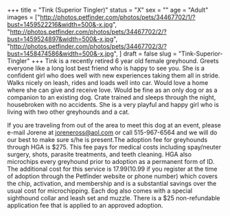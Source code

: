 +++
title = "Tink (Superior Tingler)"
status = "X"
sex = ""
age = "Adult"
images = ["http://photos.petfinder.com/photos/pets/34467702/1/?bust=1459522216&width=500&-x.jpg",
"http://photos.petfinder.com/photos/pets/34467702/2/?bust=1459524897&width=500&-x.jpg",
"http://photos.petfinder.com/photos/pets/34467702/3/?bust=1458474586&width=500&-x.jpg",
]
draft = false
slug = "Tink-Superior-Tingler"
+++
Tink is a recently retired 6 year old female greyhound.  Greets everyone like a long lost best friend who is happy to see you.  She is a confident girl who does well with new experiences taking them all in stride.  Walks nicely on leash, rides and loads well into car.  Would love a home where she can give and receive love.  Would be fine as an only dog or as a companion to an existing dog. Crate trained and sleeps through the night, housebroken with no accidents. She is a very playful and happy girl who is living with two other greyhounds and a cat.

If you are traveling from out of the area to meet this dog at an event, please e-mail Jorene at joreneross@aol.com or call 515-967-6564 and we will do our best to make sure s/he is present.The adoption fee for greyhounds through HGA is $275. This fee pays for medical costs including spay/neuter surgery, shots, parasite treatments, and teeth cleaning. HGA also microchips every greyhound prior to adoption as a permanent form of ID. The additional cost for this service is $17.99 ($10.99 if you register at the time of adoption through the Petfinder website or phone number) which covers the chip, activation, and membership and is a substantial savings over the usual cost for microchipping. Each dog also comes with a special sighthound collar and leash set and muzzle. There is a $25 non-refundable application fee that is applied to an approved adoption.
